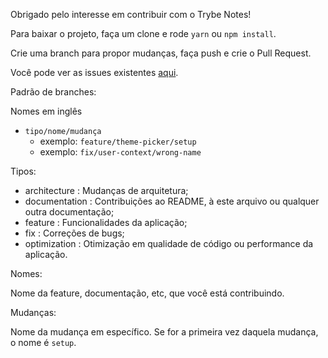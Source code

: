 Obrigado pelo interesse em contribuir com o Trybe Notes!

Para baixar o projeto, faça um clone e rode `yarn` ou `npm install`.

Crie uma branch para propor mudanças, faça push e crie o Pull Request.

Você pode ver as issues existentes [aqui](https://github.com/fsrocha-dev/trybe-notes/issues).

Padrão de branches:

Nomes em inglês

* `tipo/nome/mudança`
  * exemplo: `feature/theme-picker/setup`
  * exemplo: `fix/user-context/wrong-name`

Tipos:

* architecture : Mudanças de arquitetura;
* documentation : Contribuições ao README, à este arquivo ou qualquer outra documentação;
* feature : Funcionalidades da aplicação;
* fix : Correções de bugs;
* optimization : Otimização em qualidade de código ou performance da aplicação.

Nomes:

Nome da feature, documentação, etc, que você está contribuindo.

Mudanças:

Nome da mudança em específico. Se for a primeira vez daquela mudança, o nome é `setup`.
